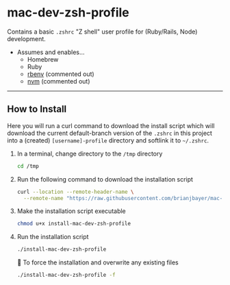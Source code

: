 # mac-dev-zsh-profile

Contains a basic `.zshrc` "Z shell" user profile
for (Ruby/Rails, Node) development.

* Assumes and enables...
  * Homebrew
  * Ruby
  * [rbenv](https://github.com/rbenv/rbenv) (commented out)
  * [nvm](https://github.com/nvm-sh/nvm) (commented out)

---

## How to Install
Here you will run a curl command to download the install script
which will download the current default-branch version of
the `.zshrc` in this project into a (created) `[username]-profile`
directory and softlink it to `~/.zshrc`.

1. In a terminal, change directory to the `/tmp` directory
   ```bash
   cd /tmp
   ```

2. Run the following command to download the installation script
   ```bash
   curl --location --remote-header-name \
     --remote-name "https://raw.githubusercontent.com/brianjbayer/mac-dev-zsh-profile/main/install-mac-dev-zsh-profile"
   ```

3. Make the installation script executable
   ```bash
   chmod u+x install-mac-dev-zsh-profile
   ```

4. Run the installation script
   ```bash
   ./install-mac-dev-zsh-profile
   ```

   :hammer: To force the installation and overwrite any existing files
   ```bash
   ./install-mac-dev-zsh-profile -f
   ```
